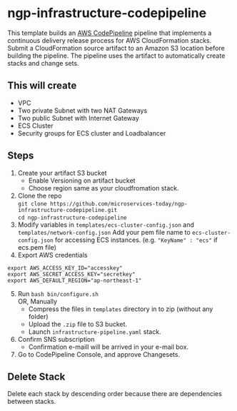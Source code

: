 # ngp-infrastructure-codepipeline

This template  builds an [AWS CodePipeline](https://aws.amazon.com/codepipeline/)
pipeline that implements a continuous delivery release process for AWS CloudFormation stacks.
Submit a CloudFormation source artifact to an Amazon S3 location before building the pipeline.
The pipeline uses the artifact to automatically create stacks and change sets.

## This will create
- VPC
- Two private Subnet with two NAT Gateways
- Two public Subnet with Internet Gateway
- ECS Cluster
- Security groups for ECS cluster and Loadbalancer

## Steps
1. Create your artifact S3 bucket
    - Enable Versioning on artifact bucket
    - Choose region same as your cloudfromation stack.
2. Clone the repo    
   `git clone https://github.com/microservices-today/ngp-infrastructure-codepipeline.git`  
   `cd ngp-infrastructure-codepipeline`
3. Modify variables in `templates/ecs-cluster-config.json` and `templates/network-config.json`
   Add your pem file name to `ecs-cluster-config.json` for accessing ECS instances. (e.g. `"KeyName" : "ecs"` if ecs.pem file)
4. Export AWS credentials   
```
export AWS_ACCESS_KEY_ID="accesskey"   
export AWS_SECRET_ACCESS_KEY="secretkey"    
export AWS_DEFAULT_REGION="ap-northeast-1"   
```
5. Run `bash bin/configure.sh`   
   OR, Manually  
   - Compress the files in `templates` directory in to zip (without any folder)
   - Upload the `.zip` file to S3 bucket.
   - Launch `infrastructure-pipeline.yaml` stack.
6. Confirm SNS subscription
    - Confirmation e-maill will be arrived in your e-mail box.
7. Go to CodePipeline Console, and approve Changesets.

## Delete Stack

Delete each stack by descending order because there are
dependencies between stacks.
